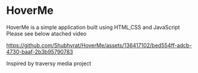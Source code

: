 # HoverMe
HoverMe is a simple application built using HTML,CSS and JavaScript
Please see below atached video



https://github.com/Shubhvrat/HoverMe/assets/136417102/bed554ff-adcb-4730-baaf-2b3b95790783


Inspired by traversy media project
